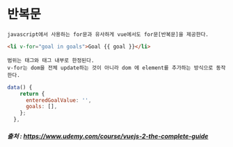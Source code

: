 # 반복문

```
javascript에서 사용하는 for문과 유사하게 vue에서도 for문[반복문]을 제공한다.

```

```html
<li v-for="goal in goals">Goal {{ goal }}</li>
```

```
범위는 태그와 태그 내부로 한정된다.
v-for는 dom을 전체 update하는 것이 아니라 dom 에 element를 추가하는 방식으로 동작한다.
```

```javascript
data() {
    return {
      enteredGoalValue: '',
      goals: [],
    };
  },
```

##### 출처 : https://www.udemy.com/course/vuejs-2-the-complete-guide
